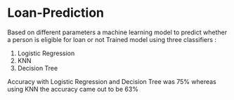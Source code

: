 # Loan-Prediction
Based on different parameters a machine learning model to predict whether a person is eligible for loan or not
Trained model using three classifiers : 
1) Logistic Regression 
2) KNN 
3) Decision Tree

Accuracy with Logistic Regression and Decision Tree was 75% whereas using KNN the accuracy came out to be 63%
